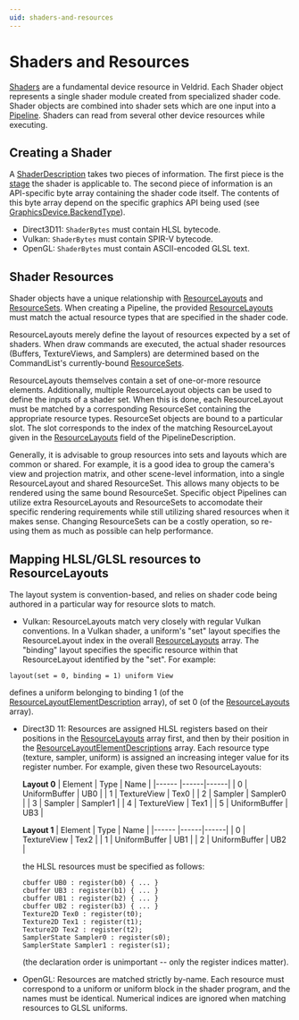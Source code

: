 ```yaml
---
uid: shaders-and-resources
---
```


# Shaders and Resources

[Shaders](xref:Veldrid.Shader) are a fundamental device resource in Veldrid. Each Shader object represents a single shader module created from specialized shader code. Shader objects are combined into shader sets which are one input into a [Pipeline](xref:Veldrid.Pipeline). Shaders can read from several other device resources while executing.

## Creating a Shader

A [ShaderDescription](xref:Veldrid.ShaderDescription) takes two pieces of information. The first piece is the [stage](xref:Veldrid.ShaderStages) the shader is applicable to. The second piece of information is an API-specific byte array containing the shader code itself. The contents of this byte array depend on the specific graphics API being used (see [GraphicsDevice.BackendType](xref:Veldrid.GraphicsDevice#Veldrid_GraphicsDevice_BackendType)).

* Direct3D11: `ShaderBytes` must contain HLSL bytecode.
* Vulkan: `ShaderBytes` must contain SPIR-V bytecode.
* OpenGL: `ShaderBytes` must contain ASCII-encoded GLSL text.

## Shader Resources

Shader objects have a unique relationship with [ResourceLayouts](xref:Veldrid.ResourceLayout) and [ResourceSets](xref:Veldrid.ResourceSet). When creating a Pipeline, the provided [ResourceLayouts](xref:Veldrid.PipelineDescription#Veldrid_PipelineDescription_ResourceLayouts) must match the actual resource types that are specified in the shader code.

ResourceLayouts merely define the layout of resources expected by a set of shaders. When draw commands are executed, the actual shader resources (Buffers, TextureViews, and Samplers) are determined based on the CommandList's currently-bound [ResourceSets](xref:Veldrid.ResourceSet).

ResourceLayouts themselves contain a set of one-or-more resource elements. Additionally, multiple ResourceLayout objects can be used to define the inputs of a shader set. When this is done, each ResourceLayout must be matched by a corresponding ResourceSet containing the appropriate resource types. ResourceSet objects are bound to a particular slot. The slot corresponds to the index of the matching ResourceLayout given in the [ResourceLayouts](xref:Veldrid.PipelineDescription#Veldrid_PipelineDescription_ResourceLayouts) field of the PipelineDescription.

Generally, it is advisable to group resources into sets and layouts which are common or shared. For example, it is a good idea to group the camera's view and projection matrix, and other scene-level information, into a single ResourceLayout and shared ResourceSet. This allows many objects to be rendered using the same bound ResourceSet. Specific object Pipelines can utilize extra ResourceLayouts and ResourceSets to accomodate their specific rendering requirements while still utilizing shared resources when it makes sense. Changing ResourceSets can be a costly operation, so re-using them as much as possible can help performance.

## Mapping HLSL/GLSL resources to ResourceLayouts

The layout system is convention-based, and relies on shader code being authored in a particular way for resource slots to match.

* Vulkan: ResourceLayouts match very closely with regular Vulkan conventions. In a Vulkan shader, a uniform's "set" layout specifies the ResourceLayout index in the overall [ResourceLayouts](xref:Veldrid.PipelineDescription#Veldrid_PipelineDescription_ResourceLayouts) array. The "binding" layout specifies the specific resource within that ResourceLayout identified by the "set". For example:
```
layout(set = 0, binding = 1) uniform View
```
defines a uniform belonging to binding 1 (of the [ResourceLayoutElementDescription](xref:Veldrid.ResourceLayoutDescription#Veldrid_ResourceLayoutDescription_Elements) array), of set 0 (of the [ResourceLayouts](xref:Veldrid.PipelineDescription#Veldrid_PipelineDescription_ResourceLayouts) array).

* Direct3D 11: Resources are assigned HLSL registers based on their positions in the [ResourceLayouts](xref:Veldrid.PipelineDescription#Veldrid_PipelineDescription_ResourceLayouts) array first, and then by their position in the [ResourceLayoutElementDescriptions](xref:Veldrid.ResourceLayoutDescription#Veldrid_ResourceLayoutDescription_Elements) array. Each resource type (texture, sampler, uniform) is assigned an increasing integer value for its register number. For example, given these two ResourceLayouts:

    **Layout 0**
    | Element | Type | Name |
    |------ |------|------|
    | 0 | UniformBuffer | UB0 |
    | 1 | TextureView | Tex0 |
    | 2 | Sampler | Sampler0 |
    | 3 | Sampler | Sampler1 |
    | 4 | TextureView | Tex1 |
    | 5 | UniformBuffer | UB3 |

    **Layout 1**
    | Element | Type | Name |
    |------ |------|------|
    | 0 | TextureView | Tex2 |
    | 1 | UniformBuffer | UB1 |
    | 2 | UniformBuffer | UB2 |

    the HLSL resources must be specified as follows:
    ```
    cbuffer UB0 : register(b0) { ... }
    cbuffer UB3 : register(b1) { ... }
    cbuffer UB1 : register(b2) { ... }
    cbuffer UB2 : register(b3) { ... }
    Texture2D Tex0 : register(t0);
    Texture2D Tex1 : register(t1);
    Texture2D Tex2 : register(t2);
    SamplerState Sampler0 : register(s0);
    SamplerState Sampler1 : register(s1);
    ```
    (the declaration order is unimportant -- only the register indices matter).

* OpenGL: Resources are matched strictly by-name. Each resource must correspond to a uniform or uniform block in the shader program, and the names must be identical. Numerical indices are ignored when matching resources to GLSL uniforms.